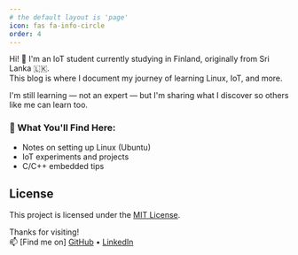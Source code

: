 ```yaml
---
# the default layout is 'page'
icon: fas fa-info-circle
order: 4
---
```


Hi! 👋 I'm an IoT student currently studying in Finland, originally from Sri Lanka 🇱🇰.  
This blog is where I document my journey of learning Linux, IoT, and more.

I'm still learning — not an expert — but I'm sharing what I discover so others like me can learn too.

### 🎯 What You'll Find Here:
- Notes on setting up Linux (Ubuntu)
- IoT experiments and projects
- C/C++ embedded tips

## License

This project is licensed under the [MIT License](https://github.com/markferdo/markferdo.github.io/blob/main/LICENSE).

Thanks for visiting!  
📫 [Find me on] [GitHub](https://github.com/markferdo) • [LinkedIn](https://www.linkedin.com/in/markferdo/)
